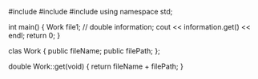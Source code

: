 #include <GameDemo>
#include <DigitalArtDemo>
#include <WritingSample>
using namespace std;

int main() {
    Work file1; // 
    double information;
    cout << information.get() << endl;
    return 0;
}

clas Work
{
   public fileName;
   public filePath;
};

double Work::get(void)
{
  return fileName + filePath;
}
